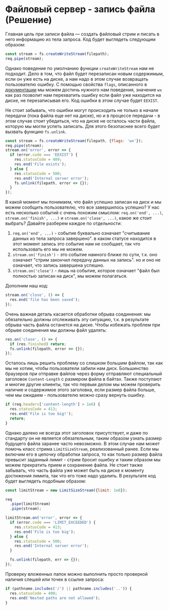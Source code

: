 # Файловый сервер - запись файла (Решение)

Главная цель при записи файла — создать файловый стрим и писать в него информацию из тела запроса.
Код будет выглядеть следующим образом:
```js
const stream = fs.createWriteStream(filepath);
req.pipe(stream);
```

Однако поведение по умолчанию функции `createWriteStream` нам не подходит. Дело в том, что файл будет перезаписан 
новым содержимым, если он уже есть на диске, а нам надо в этом случае возвращать пользователю ошибку. С помощью 
свойства `flags`, описанного в 
[документации](https://nodejs.org/dist/latest/docs/api/fs.html#fs_fs_createwritestream_path_options) мы можем достичь 
нужного нам поведения, значение `wx` как раз позволит нам перехватить ошибку если файл уже находится на диске, не 
перезаписывая его. Код ошибки в этом случае будет `EEXIST`.


Не стоит забывать, что ошибки могут происходить не только в начале передачи (пока файла еще нет на диске), но и в 
процессе передачи - в этом случае стоит убедиться, что на диске не осталось части файла, которую мы могли успеть 
записать. Для этого безопаснее всего будет вызвать функцию `fs.unlink`. 

```js
const stream = fs.createWriteStream(filepath, {flags: 'wx'});
req.pipe(stream);
stream.on('error', error => {
  if (error.code === 'EEXIST') {
    res.statusCode = 409;
    res.end('File exists');
  } else {
    res.statusCode = 500;
    res.end('Internal server error');
    fs.unlink(filepath, error => {});
  }
});
```


В какой момент мы понимаем, что файл успешно записан на диск и мы можем сообщить пользователю, что все завершилось 
успешно? У нас есть несколько событий с очень похожим смыслом: `req.on('end', ...)`, `stream.on('finish', ...)` и
`stream.on('close', ...)`, какое же стоит выбрать? Давайте разберем каждое по отдельности:
1. `req.on('end', ...)` - событие буквально означает "считывание данных из тела запроса завершено". в каком статусе 
находится в этот момент запись это событие нам не сообщает, так что использовать его мы не можем.
2. `stream.on('finish')` - это событие намного ближе по сути, т.к. оно означает "стрим закончил передачу данных на 
запись". но и оно не означает, что запись завершена успешно.
3. `stream.on('close')` - лишь на событие, которое означает "файл был полностью записан на диск", мы можем полагаться.

Дополним наш код:
```js
stream.on('close', () => {
  res.end('file has been saved');
});
```    


Очень важная деталь касается обработки обрыва соединения: мы обязательно должны отслеживать эту ситуацию, т.к. в 
результате обрыва часть файла останется на диске. Чтобы избежать проблем при обрыве соединения мы должны файл удалять:
```js
res.on('close', () => {
  if (res.finished) return;
  fs.unlink(filepath, error => {});
});
``` 


Осталось лишь решить проблему со слишком большим файлом, так как мы не хотим, чтобы пользователи забили нам диск.
Большинство браузеров при отправке файлов через форму отправляют специальный заголовок `Content-Length` с размером файла
в байтах. Также поступают и многие другие клиенты, так что первым делом мы можем проверить наличие и содержимое этого
заголовка, если размер файла больше, чем мы ожидаем - пользователю можно сразу вернуть ошибку.

```js
if (req.headers['content-length'] > 1e6) {
  res.statusCode = 413;
  res.end('File is too big!');
  return;
}
```


Однако далеко не всегда этот заголовок присутствует, и даже по стандарту он не является обязательным, таким образом 
узнать размер будущего файла заранее часто невозможно. В этом случае нам может помочь класс стрима `LimitSizeStream`,
реализованный ранее. Если мы включим его в цепочку обработки запроса, то как только размер файла превысит заданный 
лимит - стрим бросит ошибку и таким образом мы можем прекратить прием и сохранение файла. Не стоит также забывать, что
часть файла уже может быть на диске к моменту достижения лимита, так что его тоже надо удалить. В результате код будет 
выглядеть подобным образом:

```js
const limitStream = new LimitSizeStream({limit: 1e6});

req
  .pipe(limitStream)
  .pipe(stream);

limitStream.on('error', error => {
  if (error.code === 'LIMIT_EXCEEDED') {
    res.statusCode = 413;
    res.end('File is too big');
  } else {
    res.statusCode = 500;
    res.end('Internal server error'); 
  }

  fs.unlink(filepath, err => {});
});
``` 


Проверку вложенных папок можно выполнить просто проверкой наличия слешей или точек в ссылке запроса:
```js
if (pathname.includes('/') || pathname.includes('..')) {
  res.statusCode = 400;
  res.end('Nested paths are not allowed');
}
```
